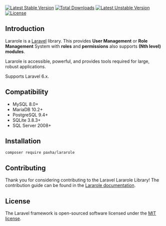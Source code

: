 [![Latest Stable Version](https://poser.pugx.org/paxha/lararole/v/stable)](https://packagist.org/packages/paxha/lararole)
[![Total Downloads](https://poser.pugx.org/paxha/lararole/downloads)](https://packagist.org/packages/paxha/lararole)
[![Latest Unstable Version](https://poser.pugx.org/paxha/lararole/v/unstable)](https://packagist.org/packages/paxha/lararole)
[![License](https://poser.pugx.org/paxha/lararole/license)](https://packagist.org/packages/paxha/lararole)

## Introduction
Lararole is a [Laravel](https://laravel.com/) library. 
This provides **User Management** or **Role Management** System with **roles** and **permissions** also supports **(Nth level) modules**.

Lararole is accessible, powerful, and provides tools required for large, robust applications.

Supports Laravel 6.x.

## Compatibility

- MySQL 8.0+
- MariaDB 10.2+
- PostgreSQL 9.4+
- SQLite 3.8.3+
- SQL Server 2008+

## Installation

    composer require paxha/lararole

## Contributing
Thank you for considering contributing to the Laravel Lararole Library! The contribution guide can be found in the [Lararole documentation](http://lararole.com/).

## License
The Laravel framework is open-sourced software licensed under the [MIT license](https://opensource.org/licenses/MIT).
